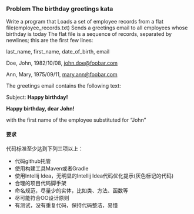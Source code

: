 ### Problem The birthday greetings kata

Write a program that Loads a set of employee records from a flat file(employee_records.txt)
Sends a greetings email to all employees whose birthday is today
The flat file is a sequence of records, separated by newlines; this are the first few lines:

last_name, first_name, date_of_birth, email

Doe, John, 1982/10/08, john.doe@foobar.com

Ann, Mary, 1975/09/11, mary.ann@foobar.com

The greetings email contains the following text:

Subject: **Happy birthday!**

**Happy birthday, dear John!**

with the first name of the employee substituted for “John”

#### 要求

代码标准至少达到下列三项以上：

* 代码github托管
* 使用构建工具Maven或者Gradle
* 使用Intellij Idea，无明显的Intellij Idea代码优化提示(灰色标记的代码)
* 合理的项目代码脚手架
* 命名规范，尽量少的实体，比如类、方法、函数等
* 尽可能符合OO设计原则
* 有测试，没有重复代码，保持代码整洁，易懂